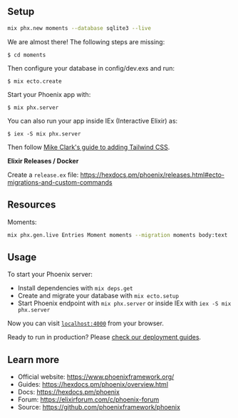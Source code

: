 ## Setup

```bash
mix phx.new moments --database sqlite3 --live
```

We are almost there! The following steps are missing:

    $ cd moments

Then configure your database in config/dev.exs and run:

    $ mix ecto.create

Start your Phoenix app with:

    $ mix phx.server

You can also run your app inside IEx (Interactive Elixir) as:

    $ iex -S mix phx.server

Then follow [Mike Clark's guide to adding Tailwind CSS](https://pragmaticstudio.com/tutorials/adding-tailwind-css-to-phoenix).

**Elixir Releases / Docker**

Create a `release.ex` file: https://hexdocs.pm/phoenix/releases.html#ecto-migrations-and-custom-commands

## Resources

Moments:

```bash
mix phx.gen.live Entries Moment moments --migration moments body:text
```

## Usage

To start your Phoenix server:

  * Install dependencies with `mix deps.get`
  * Create and migrate your database with `mix ecto.setup`
  * Start Phoenix endpoint with `mix phx.server` or inside IEx with `iex -S mix phx.server`

Now you can visit [`localhost:4000`](http://localhost:4000) from your browser.

Ready to run in production? Please [check our deployment guides](https://hexdocs.pm/phoenix/deployment.html).

## Learn more

  * Official website: https://www.phoenixframework.org/
  * Guides: https://hexdocs.pm/phoenix/overview.html
  * Docs: https://hexdocs.pm/phoenix
  * Forum: https://elixirforum.com/c/phoenix-forum
  * Source: https://github.com/phoenixframework/phoenix

